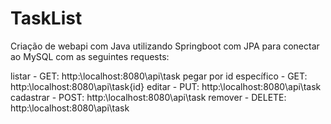 # TaskList

Criação de webapi com Java utilizando Springboot com JPA para conectar ao MySQL com as seguintes requests:

listar                  - GET: http:\\localhost:8080\api\task
pegar por id específico - GET: http:\\localhost:8080\api\task\{id}
editar                  - PUT: http:\\localhost:8080\api\task
cadastrar               - POST: http:\\localhost:8080\api\task
remover                 - DELETE: http:\\localhost:8080\api\task
